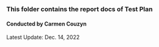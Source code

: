 ### This folder contains the report docs of Test Plan
#### Conducted by Carmen Couzyn
Latest Update: Dec. 14, 2022

